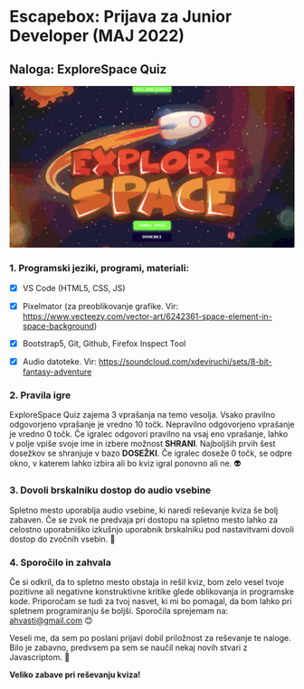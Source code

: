 # Escapebox: Prijava za Junior Developer (MAJ 2022)

## Naloga: ExploreSpace Quiz

![ExploreSpace Quiz image](/assets/img/git-readme-img.jpg)

### 1. Programski jeziki, programi, materiali:

- [x] VS Code (HTML5, CSS, JS)

- [x] Pixelmator (za preoblikovanje grafike. Vir: https://www.vecteezy.com/vector-art/6242361-space-element-in-space-background)

- [x] Bootstrap5, Git, Github, Firefox Inspect Tool

- [x] Audio datoteke. Vir: https://soundcloud.com/xdeviruchi/sets/8-bit-fantasy-adventure

### 2. Pravila igre

ExploreSpace Quiz zajema 3 vprašanja na temo vesolja. Vsako pravilno odgovorjeno vprašanje je vredno 10 točk. Nepravilno odgovorjeno vprašanje je vredno 0 točk. Če igralec odgovori pravilno na vsaj eno vprašanje, lahko v polje vpiše svoje ime in izbere možnost **SHRANI**. Najboljših prvih šest dosežkov se shranjuje v bazo **DOSEŽKI**. Če igralec doseže 0 točk, se odpre okno, v katerem lahko izbira ali bo kviz igral ponovno ali ne. :alien:

### 3. Dovoli brskalniku dostop do audio vsebine

Spletno mesto uporablja audio vsebine, ki naredi reševanje kviza še bolj zabaven. Če se zvok ne predvaja pri dostopu na spletno mesto lahko za celostno uporabniško izkušnjo uporabnik brskalniku pod nastavitvami dovoli dostop do zvočnih vsebin. :musical_note:

### 4. Sporočilo in zahvala

Če si odkril, da to spletno mesto obstaja in rešil kviz, bom zelo vesel tvoje pozitivne ali negativne konstruktivne kritike glede oblikovanja in programske kode. Priporočam se tudi za tvoj nasvet, ki mi bo pomagal, da bom lahko pri spletnem programiranju še boljši. Sporočila sprejemam na: ahvasti@gmail.com :blush:

Veseli me, da sem po poslani prijavi dobil priložnost za reševanje te naloge. Bilo je zabavno, predvsem pa sem se naučil nekaj novih stvari z Javascriptom. :muscle:

**Veliko zabave pri reševanju kviza!**
